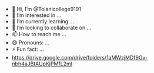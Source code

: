 - 👋 Hi, I’m @Tolanicollege9191
- 👀 I’m interested in ...
- 🌱 I’m currently learning ...
- 💞️ I’m looking to collaborate on ...
- 📫 How to reach me ...
- 😄 Pronouns: ...
- ⚡ Fun fact: ...
- https://drive.google.com/drive/folders/1aMWzjMDf9Gv-nbh4aJBtAUpKjPMfL2mI
<!---
Tolanicollege9191/Tolanicollege9191 is a ✨ special ✨ repository because its `README.md` (this file) appears on your GitHub profile.
You can click the Preview link to take a look at your changes.
--->
